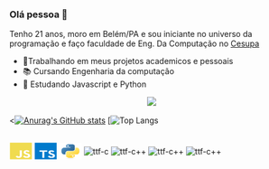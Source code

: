 ### Olá pessoa 👋

Tenho 21 anos, moro em Belém/PA e sou iniciante no universo da programação e faço faculdade de Eng. Da Computação no [Cesupa](https://www.cesupa.br/)

- 🔭Trabalhando em meus projetos academicos e pessoais
- 📚 Cursando Engenharia da computação 
- 🌱 Estudando Javascript e Python


<p align="center">
  <img src="https://cdn.discordapp.com/attachments/519597973542535181/1052353158271225876/Ld7JX4w.gif" width="1400">
</p>






<[![Anurag's GitHub stats](https://github-readme-stats.vercel.app/api?username=Thiagottf&show_icons=true&theme=tokyonight&include_all_commits=true&count_private=true"/)](https://github.com//github-readme-stats) 
[![Top Langs](https://github-readme-stats.vercel.app/api/top-langs/?username=Thiagottf&layout=compact&show_icons=true&theme=tokyonight)

<div style="display: inline_block"><br>
  <img align="center" alt="ttf-Js" height="30" width="40" src="https://raw.githubusercontent.com/devicons/devicon/master/icons/javascript/javascript-plain.svg">
  <img align="center" alt="ttf-Ts" height="30" width="40" src="https://raw.githubusercontent.com/devicons/devicon/master/icons/typescript/typescript-plain.svg">
  <img align="center" alt="ttf-Python" height="30" width="40" src="https://raw.githubusercontent.com/devicons/devicon/master/icons/python/python-original.svg">
  <img align="center" alt="ttf-c" height="30" width="40" src="https://cdn.jsdelivr.net/gh/devicons/devicon/icons/c/c-original.svg">
  <img align="center" alt="ttf-c++" height="30" width="40"src="https://cdn.jsdelivr.net/gh/devicons/devicon/icons/cplusplus/cplusplus-original.svg" />
  <img align="center" alt="ttf-c++" height="30" width="40"src="https://cdn.jsdelivr.net/gh/devicons/devicon/icons/html5/html5-original.svg"/>
  <img align="center" alt="ttf-c++" height="30" width="40"  src="https://cdn.jsdelivr.net/gh/devicons/devicon/icons/css3/css3-original.svg" />
          
  ##
          
          
          
           
                      
          
</div>
